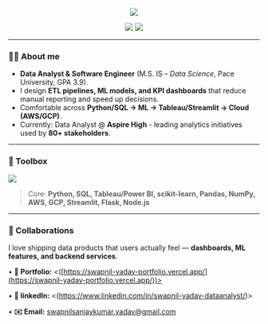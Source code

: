 <!-- Centered headline & quick links -->
<p align="center">
  <img src="https://readme-typing-svg.demolab.com?font=Inter&weight=600&size=28&duration=3000&pause=700&color=000000&center=true&vCenter=true&width=900&lines=Hi+%F0%9F%91%8B%2C+I'm+Swapnil+Yadav;I+build+systems+where+data+%E2%86%92+insight+%E2%86%92+impact." />
</p>

<p align="center">
  <a href="https://swapnil-yadav-portfolio.vercel.app/"><img src="https://img.shields.io/badge/Portfolio-111827?style=for-the-badge&logo=vercel"></a>
  <a href="https://www.linkedin.com/in/swapnil-yadav-dataanalyst/"><img src="https://img.shields.io/badge/LinkedIn-0A66C2?style=for-the-badge&logo=linkedin&logoColor=white"></a>
</p>

---
### 👨‍💻 About me
- **Data Analyst & Software Engineer** (M.S. IS – *Data Science*, Pace University, GPA 3.9).
- I design **ETL pipelines, ML models, and KPI dashboards** that reduce manual reporting and speed up decisions.
- Comfortable across **Python/SQL → ML → Tableau/Streamlit → Cloud (AWS/GCP)**.
- Currently: Data Analyst @ **Aspire High** - leading analytics initiatives used by **80+ stakeholders**.

---

### 🔧 Toolbox
<p align="left">
  <img src="https://skillicons.dev/icons?i=python,sklearn,sqlite,postgresql,mongodb,fastapi,flask,postgres,github,git,aws,gcp,vercel,js,nodejs,react,tensorflow" />
</p>

> Core: **Python, SQL, Tableau/Power BI, scikit-learn, Pandas, NumPy, AWS, GCP, Streamlit, Flask, Node.js**

---

### 🤝 Collaborations
I love shipping data products that users actually feel — **dashboards, ML features, and backend services**.  

• **🔗 Portfolio:** <([https://swapnil-yadav-portfolio.vercel.app/](https://swapnil-yadav-portfolio.vercel.app/))> 

• **🔗 linkedIn:** <(https://www.linkedin.com/in/swapnil-yadav-dataanalyst/)>

• **✉️ Email:** swapnilsanjaykumar.yadav@gmail.com
